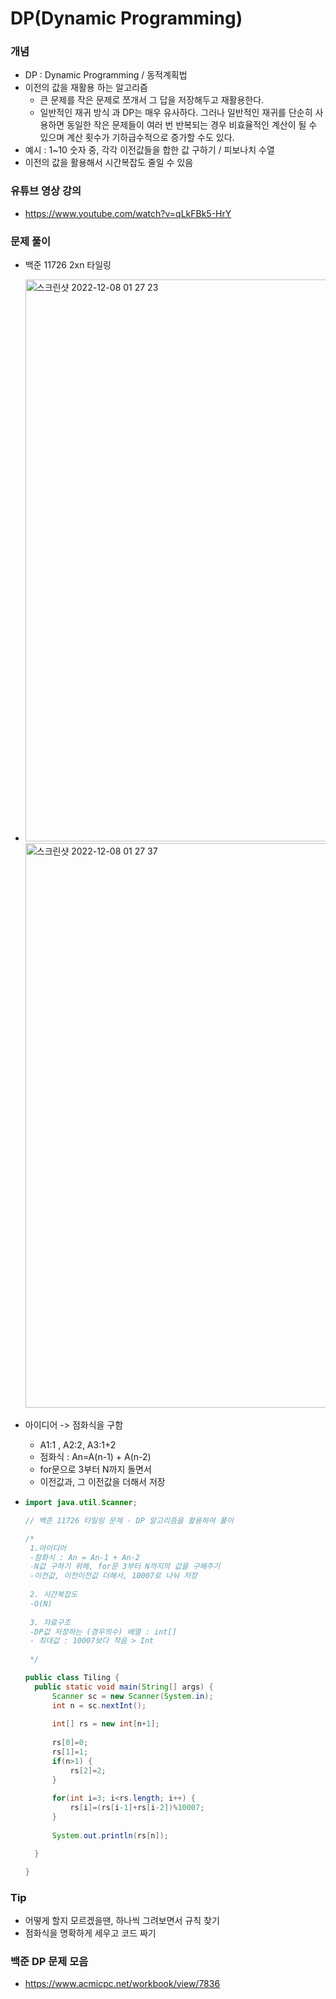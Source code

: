 # DP(Dynamic Programming)

### 개념

+ DP : Dynamic Programming / 동적계획법
+ 이전의 값을 재활용 하는 알고리즘
  + 큰 문제를 작은 문제로 쪼개서 그 답을 저장해두고 재활용한다.
  + 일반적인 재귀 방식 과 DP는 매우 유사하다. 그러나 일반적인 재귀를 단순히 사용하면 동일한 작은 문제들이  여러 번 반복되는 경우 비효율적인 계산이 될 수 있으며 계산 횟수가 기하급수적으로 증가할 수도 있다.
+ 예시 : 1~10 숫자 중, 각각 이전값들을 합한 값 구하기 / 피보나치 수열
+ 이전의 값을 활용해서 시간복잡도 줄일 수 있음



### 유튜브 영상 강의

+ https://www.youtube.com/watch?v=qLkFBk5-HrY



### 문제 풀이

+ 백준 11726 2xn 타일링

+ <img width="899" alt="스크린샷 2022-12-08 01 27 23" src="https://user-images.githubusercontent.com/88477839/206235383-b8253cbf-39b4-4c7b-be13-22d0669c0659.png">
  <img width="903" alt="스크린샷 2022-12-08 01 27 37" src="https://user-images.githubusercontent.com/88477839/206235406-b44143b3-56ad-46e0-a4a7-e7875c7eba9d.png">

+ 아이디어 -> 점화식을 구함

  + A1:1  , A2:2,  A3:1+2
  + 점화식 : An=A(n-1) + A(n-2)
  + for문으로 3부터 N까지 돌면서
  + 이전값과, 그 이전값을 더해서 저장

+ ~~~java
  import java.util.Scanner;
  
  // 백준 11726 타일링 문제 - DP 알고리즘을 활용하여 풀이 
  
  /*
   1.아이디어 
   -점화식 : An = An-1 + An-2
   -N값 구하기 위해, for문 3부터 N까지의 값을 구해주기
   -이전값, 이전이전값 더해서, 10007로 나눠 저장
   
   2. 시간복잡도
   -O(N)
   
   3. 자료구조
   -DP값 저장하는 (경우의수) 배열 : int[]
   - 최대값 : 10007보다 작음 > Int
   
   */
  
  public class Tiling {
  	public static void main(String[] args) {
  		Scanner sc = new Scanner(System.in);
  		int n = sc.nextInt();
  		
  		int[] rs = new int[n+1];
  		
  		rs[0]=0;
  		rs[1]=1;
  		if(n>1) {
  			rs[2]=2;
  		}
  		
  		for(int i=3; i<rs.length; i++) {
  			rs[i]=(rs[i-1]+rs[i-2])%10007;
  		}
  		
  		System.out.println(rs[n]);
  
  	}
  
  }
  ~~~



### Tip

+ 어떻게 할지 모르겠을땐, 하나씩 그려보면서 규칙 찾기
+ 점화식을 명확하게 세우고 코드 짜기 



### 백준 DP 문제 모음

+ https://www.acmicpc.net/workbook/view/7836